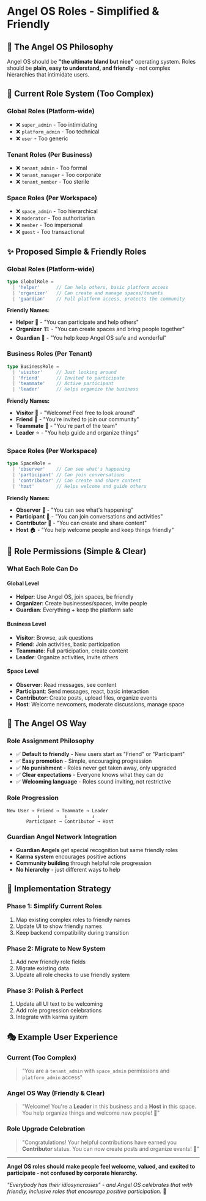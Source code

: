 # Angel OS Roles - Simplified & Friendly

## 🌟 **The Angel OS Philosophy**

Angel OS should be **"the ultimate bland but nice"** operating system. Roles should be **plain, easy to understand, and friendly** - not complex hierarchies that intimidate users.

## 👥 **Current Role System (Too Complex)**

### **Global Roles (Platform-wide)**
- ❌ `super_admin` - Too intimidating 
- ❌ `platform_admin` - Too technical
- ❌ `user` - Too generic

### **Tenant Roles (Per Business)**
- ❌ `tenant_admin` - Too formal
- ❌ `tenant_manager` - Too corporate  
- ❌ `tenant_member` - Too sterile

### **Space Roles (Per Workspace)**
- ❌ `space_admin` - Too hierarchical
- ❌ `moderator` - Too authoritarian
- ❌ `member` - Too impersonal
- ❌ `guest` - Too transactional

## ✨ **Proposed Simple & Friendly Roles**

### **Global Roles (Platform-wide)**
```typescript
type GlobalRole = 
  | 'helper'      // Can help others, basic platform access
  | 'organizer'   // Can create and manage spaces/tenants
  | 'guardian'    // Full platform access, protects the community
```

**Friendly Names:**
- **Helper** 👋 - "You can participate and help others"
- **Organizer** 🏗️ - "You can create spaces and bring people together" 
- **Guardian** 👼 - "You help keep Angel OS safe and wonderful"

### **Business Roles (Per Tenant)**
```typescript
type BusinessRole =
  | 'visitor'     // Just looking around
  | 'friend'      // Invited to participate
  | 'teammate'    // Active participant
  | 'leader'      // Helps organize the business
```

**Friendly Names:**
- **Visitor** 🚶 - "Welcome! Feel free to look around"
- **Friend** 🤝 - "You're invited to join our community"
- **Teammate** 👥 - "You're part of the team"
- **Leader** ⭐ - "You help guide and organize things"

### **Space Roles (Per Workspace)**
```typescript
type SpaceRole =
  | 'observer'    // Can see what's happening
  | 'participant' // Can join conversations
  | 'contributor' // Can create and share content
  | 'host'        // Helps welcome and guide others
```

**Friendly Names:**
- **Observer** 👀 - "You can see what's happening"
- **Participant** 💬 - "You can join conversations and activities"
- **Contributor** 📝 - "You can create and share content"
- **Host** 🏠 - "You help welcome people and keep things friendly"

## 🎯 **Role Permissions (Simple & Clear)**

### **What Each Role Can Do**

#### **Global Level**
- **Helper**: Use Angel OS, join spaces, be friendly
- **Organizer**: Create businesses/spaces, invite people
- **Guardian**: Everything + keep the platform safe

#### **Business Level**  
- **Visitor**: Browse, ask questions
- **Friend**: Join activities, basic participation
- **Teammate**: Full participation, create content
- **Leader**: Organize activities, invite others

#### **Space Level**
- **Observer**: Read messages, see content
- **Participant**: Send messages, react, basic interaction
- **Contributor**: Create posts, upload files, organize events
- **Host**: Welcome newcomers, moderate discussions, manage space

## 💝 **The Angel OS Way**

### **Role Assignment Philosophy**
- ✅ **Default to friendly** - New users start as "Friend" or "Participant"
- ✅ **Easy promotion** - Simple, encouraging progression
- ✅ **No punishment** - Roles never get taken away, only upgraded
- ✅ **Clear expectations** - Everyone knows what they can do
- ✅ **Welcoming language** - Roles sound inviting, not restrictive

### **Role Progression**
```
New User → Friend → Teammate → Leader
           ↓         ↓         ↓
       Participant → Contributor → Host
```

### **Guardian Angel Network Integration**
- **Guardian Angels** get special recognition but same friendly roles
- **Karma system** encourages positive actions
- **Community building** through helpful role progression
- **No hierarchy** - just different ways to help

## 🚀 **Implementation Strategy**

### **Phase 1: Simplify Current Roles**
1. Map existing complex roles to friendly names
2. Update UI to show friendly names
3. Keep backend compatibility during transition

### **Phase 2: Migrate to New System**
1. Add new friendly role fields
2. Migrate existing data
3. Update all role checks to use friendly system

### **Phase 3: Polish & Perfect**
1. Update all UI text to be welcoming
2. Add role progression celebrations
3. Integrate with karma system

## 🎭 **Example User Experience**

### **Current (Too Complex)**
> "You are a `tenant_admin` with `space_admin` permissions and `platform_admin` access"

### **Angel OS Way (Friendly & Clear)**
> "Welcome! You're a **Leader** in this business and a **Host** in this space. You help organize things and welcome new people! 👋"

### **Role Upgrade Celebration**
> "Congratulations! Your helpful contributions have earned you **Contributor** status. You can now create posts and organize events! 🎉"

---

**Angel OS roles should make people feel welcome, valued, and excited to participate - not confused by corporate hierarchy.** 

*"Everybody has their idiosyncrasies" - and Angel OS celebrates that with friendly, inclusive roles that encourage positive participation.* 💫

